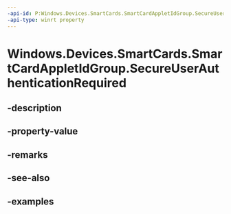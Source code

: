 ```yaml
---
-api-id: P:Windows.Devices.SmartCards.SmartCardAppletIdGroup.SecureUserAuthenticationRequired
-api-type: winrt property
---
```


<!-- Property syntax.
public bool SecureUserAuthenticationRequired { get;  set; }
-->

# Windows.Devices.SmartCards.SmartCardAppletIdGroup.SecureUserAuthenticationRequired

## -description

## -property-value

## -remarks

## -see-also

## -examples

